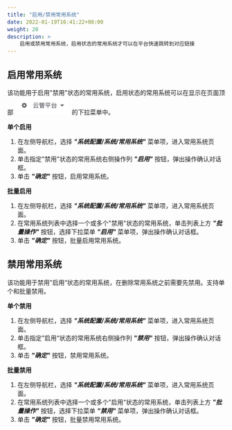 ```yaml
---
title: "启用/禁用常用系统"
date: 2022-01-19T16:41:22+08:00
weight: 20
description: >
    启用或禁用常用系统，启用状态的常用系统才可以在平台快速跳转到对应链接
---
```


## 启用常用系统

该功能用于启用"禁用"状态的常用系统，启用状态的常用系统可以在显示在页面顶部 ![](../images/commonicon.png)的下拉菜单中。

**单个启用**

1. 在左侧导航栏，选择 **_"系统配置/系统/常用系统"_** 菜单项，进入常用系统页面。
2. 单击指定"禁用"状态的常用系统右侧操作列 **_"启用"_** 按钮，弹出操作确认对话框。
3. 单击 **_"确定"_** 按钮，启用常用系统。

**批量启用**

1. 在左侧导航栏，选择 **_"系统配置/系统/常用系统"_** 菜单项，进入常用系统页面。
2. 在常用系统列表中选择一个或多个"禁用"状态的常用系统，单击列表上方 **_"批量操作"_** 按钮，选择下拉菜单 **_"启用"_** 菜单项，弹出操作确认对话框。
3. 单击 **_"确定"_** 按钮，批量启用常用系统。

## 禁用常用系统

该功能用于禁用”启用“状态的常用系统，在删除常用系统之前需要先禁用。支持单个和批量禁用。

**单个禁用**

1. 在左侧导航栏，选择 **_"系统配置/系统/常用系统"_** 菜单项，进入常用系统页面。
2. 单击指定”启用“状态的常用系统右侧操作列 **_"禁用"_** 按钮，弹出操作确认对话框。
3. 单击 **_"确定"_** 按钮，禁用常用系统。

**批量禁用**

1. 在左侧导航栏，选择 **_"系统配置/系统/常用系统"_** 菜单项，进入常用系统页面。
2. 在常用系统列表中选择一个或多个”启用“状态的常用系统，单击列表上方 **_"批量操作"_** 按钮，选择下拉菜单 **_"禁用"_** 菜单项，弹出操作确认对话框。
3. 单击 **_"确定"_** 按钮，批量禁用常用系统。